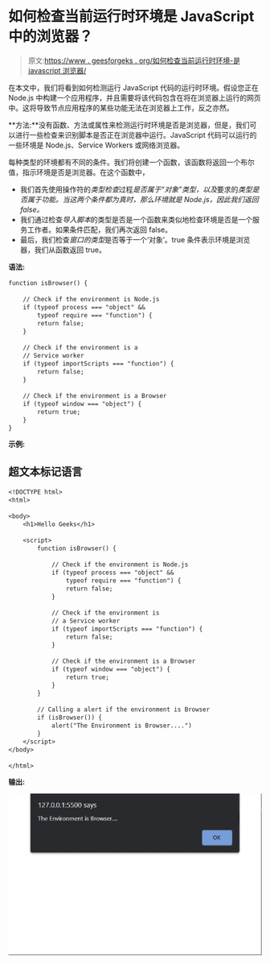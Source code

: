 # 如何检查当前运行时环境是 JavaScript 中的浏览器？

> 原文:[https://www . geesforgeks . org/如何检查当前运行时环境-是 javascript 浏览器/](https://www.geeksforgeeks.org/how-to-check-the-current-runtime-environment-is-a-browser-in-javascript/)

在本文中，我们将看到如何检测运行 JavaScript 代码的运行时环境。假设您正在 Node.js 中构建一个应用程序，并且需要将该代码包含在将在浏览器上运行的网页中。这将导致节点应用程序的某些功能无法在浏览器上工作，反之亦然。

**方法:**没有函数、方法或属性来检测运行时环境是否是浏览器，但是，我们可以进行一些检查来识别脚本是否正在浏览器中运行。JavaScript 代码可以运行的一些环境是 Node.js、Service Workers 或网络浏览器。

每种类型的环境都有不同的条件。我们将创建一个函数，该函数将返回一个布尔值，指示环境是否是浏览器。在这个函数中，

*   我们首先使用操作符的*类型检查*过程*是否属于“对象”类型，以及*要求的*类型是否属于功能。当这两个条件都为真时，那么环境就是 Node.js，因此我们返回 false。*
*   我们通过检查*导入脚本*的类型是否是一个函数来类似地检查环境是否是一个服务工作者。如果条件匹配，我们再次返回 false。
*   最后，我们检查*窗口的类型*是否等于一个‘对象’。true 条件表示环境是浏览器，我们从函数返回 true。

**语法:**

```
function isBrowser() {

    // Check if the environment is Node.js
    if (typeof process === "object" &&
        typeof require === "function") {
        return false;
    }

    // Check if the environment is a
    // Service worker
    if (typeof importScripts === "function") {
        return false;
    }

    // Check if the environment is a Browser
    if (typeof window === "object") {
        return true;
    }
}
```

**示例:**

## 超文本标记语言

```
<!DOCTYPE html>
<html>

<body>
    <h1>Hello Geeks</h1>

    <script>
        function isBrowser() {

            // Check if the environment is Node.js
            if (typeof process === "object" &&
                typeof require === "function") {
                return false;
            }

            // Check if the environment is
            // a Service worker
            if (typeof importScripts === "function") {
                return false;
            }

            // Check if the environment is a Browser
            if (typeof window === "object") {
                return true;
            }
        }

        // Calling a alert if the environment is Browser
        if (isBrowser()) {
            alert("The Environment is Browser....")
        }
    </script>
</body>

</html>
```

**输出:**

![](img/7c7537d4f2722427e60ed84683eb8989.png)